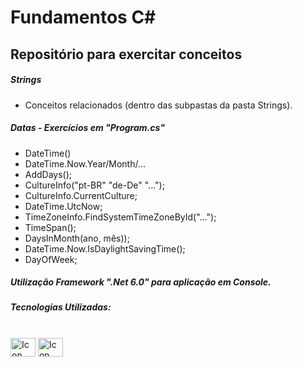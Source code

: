 # Fundamentos C#

## Repositório para exercitar conceitos

##### Strings
- Conceitos relacionados (dentro das subpastas da pasta Strings).

##### Datas - Exercícios em "Program.cs"
- DateTime()
- DateTime.Now.Year/Month/...
- AddDays();
- CultureInfo("pt-BR" "de-De" "...");
- CultureInfo.CurrentCulture;
- DateTime.UtcNow;
- TimeZoneInfo.FindSystemTimeZoneById("...");
- TimeSpan();
- DaysInMonth(ano, mês));
- DateTime.Now.IsDaylightSavingTime();
- DayOfWeek;

##### Utilização Framework ".Net 6.0" para aplicação em Console.

##### Tecnologias Utilizadas:



<div style="display: inline_block"><br> 

  <img align="center" alt="Icon C# C#" height="30" width="40" src="https://cdn.jsdelivr.net/gh/devicons/devicon/icons/csharp/csharp-original.svg" />  
  <img align="center" alt="Icon .net" height="30" width="40" src="https://cdn.jsdelivr.net/gh/devicons/devicon/icons/dotnetcore/dotnetcore-original.svg" />
 
</div>
